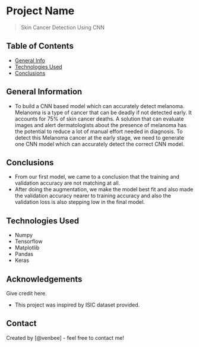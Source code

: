 # Project Name
> Skin Cancer Detection Using CNN


## Table of Contents
* [General Info](#general-information)
* [Technologies Used](#technologies-used)
* [Conclusions](#conclusions)

<!-- You can include any other section that is pertinent to your problem -->

## General Information
- To build a CNN based model which can accurately detect melanoma. Melanoma is a type of cancer that can be deadly if not detected early. It accounts for 75% of skin cancer deaths. A solution that can evaluate images and alert dermatologists about the presence of melanoma has the potential to reduce a lot of manual effort needed in diagnosis. To detect this Melanoma cancer at the early stage, we need to generate one CNN model which can accurately detect the correct CNN model.

<!-- You don't have to answer all the questions - just the ones relevant to your project. -->

## Conclusions
- From our first model, we came to a conclusion that the training and validation accuracy are not matching at all.
- After doing the augmentation, we make the model best fit and also made the validation accuracy nearer to training accuracy and also the validation loss is also stepping low in the final model.

<!-- You don't have to answer all the questions - just the ones relevant to your project. -->


## Technologies Used
- Numpy
- Tensorflow
- Matplotlib
- Pandas
- Keras

<!-- As the libraries versions keep on changing, it is recommended to mention the version of library used in this project -->

## Acknowledgements
Give credit here.
- This project was inspired by ISIC dataset provided.


## Contact
Created by [@venbee] - feel free to contact me!


<!-- Optional -->
<!-- ## License -->
<!-- This project is open source and available under the [... License](). -->

<!-- You don't have to include all sections - just the one's relevant to your project -->